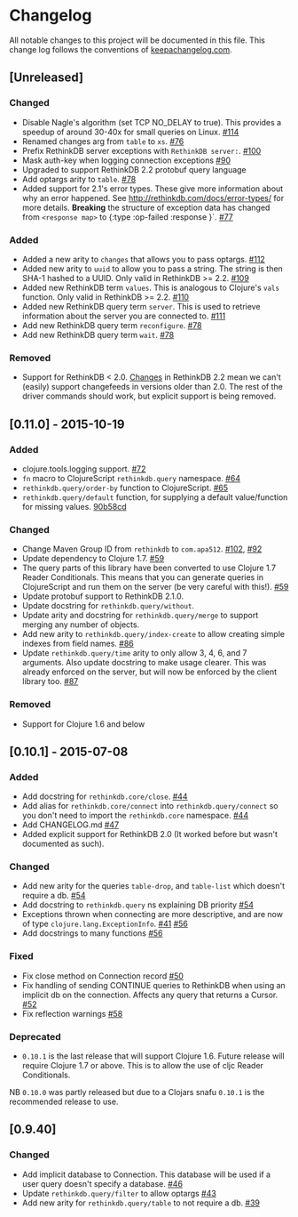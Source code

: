 # Changelog

All notable changes to this project will be documented in this file. This change log follows the conventions of [keepachangelog.com](http://keepachangelog.com).

## [Unreleased]
### Changed
- Disable Nagle's algorithm (set TCP NO_DELAY to true). This provides a speedup of around 30-40x for small queries on Linux. [#114](https://github.com/apa512/clj-rethinkdb/pull/114)
- Renamed changes arg from `table` to `xs`. [#76](https://github.com/apa512/clj-rethinkdb/issues/76)
- Prefix RethinkDB server exceptions with `RethinkDB server:`. [#100](https://github.com/apa512/clj-rethinkdb/pull/100)
- Mask auth-key when logging connection exceptions [#90](https://github.com/apa512/clj-rethinkdb/issues/90)
- Upgraded to support RethinkDB 2.2 protobuf query language
- Add optargs arity to `table`. [#78](https://github.com/apa512/clj-rethinkdb/issues/78)
- Added support for 2.1's error types. These give more information about why an error happened. See http://rethinkdb.com/docs/error-types/ for more details. **Breaking** the structure of exception data has changed from `<response map>` to {:type :op-failed :response <response map>}`. [#77](https://github.com/apa512/clj-rethinkdb/issues/77)

### Added
- Added a new arity to `changes` that allows you to pass optargs. [#112](https://github.com/apa512/clj-rethinkdb/issues/112)
- Added new arity to `uuid` to allow you to pass a string. The string is then SHA-1 hashed to a UUID. Only valid in RethinkDB >= 2.2. [#109](https://github.com/apa512/clj-rethinkdb/issues/109)
- Added new RethinkDB term `values`. This is analogous to Clojure's `vals` function. Only valid in RethinkDB >= 2.2. [#110](https://github.com/apa512/clj-rethinkdb/issues/110)
- Added new RethinkDB query term `server`. This is used to retrieve information about the server you are connected to. [#111](https://github.com/apa512/clj-rethinkdb/issues/111)
- Add new RethinkDB query term `reconfigure`. [#78](https://github.com/apa512/clj-rethinkdb/issues/78)
- Add new RethinkDB query term `wait`. [#78](https://github.com/apa512/clj-rethinkdb/issues/78)

### Removed
- Support for RethinkDB < 2.0. [Changes](https://github.com/rethinkdb/rethinkdb/issues/5124) in RethinkDB 2.2 mean we can't (easily) support changefeeds in versions older than 2.0. The rest of the driver commands should work, but explicit support is being removed.


## [0.11.0] - 2015-10-19
### Added
- clojure.tools.logging support. [#72](https://github.com/apa512/clj-rethinkdb/pull/72)
- `fn` macro to ClojureScript `rethinkdb.query` namespace. [#64](https://github.com/apa512/clj-rethinkdb/issues/64)
- `rethinkdb.query/order-by` function to ClojureScript. [#65](https://github.com/apa512/clj-rethinkdb/issues/65)
- `rethinkdb.query/default` function, for supplying a default value/function for missing values. [90b58cd](https://github.com/apa512/clj-rethinkdb/commit/90b58cd14179fb4eec6e8a28387fe4eda1397adb)

### Changed
- Change Maven Group ID from `rethinkdb` to `com.apa512`. [#102](https://github.com/apa512/clj-rethinkdb/pull/102), [#92](https://github.com/apa512/clj-rethinkdb/issues/92)
- Update dependency to Clojure 1.7. [#59](https://github.com/apa512/clj-rethinkdb/pull/59)
- The query parts of this library have been converted to use Clojure 1.7 Reader Conditionals. This means that you can generate queries in ClojureScript and run them on the server (be very careful with this!). [#59](https://github.com/apa512/clj-rethinkdb/pull/59)
- Update protobuf support to RethinkDB 2.1.0.
- Update docstring for `rethinkdb.query/without`.
- Update arity and docstring for `rethinkdb.query/merge` to support merging any number of objects.
- Add new arity to `rethinkdb.query/index-create` to allow creating simple indexes from field names. [#86](https://github.com/apa512/clj-rethinkdb/pull/86)
- Update `rethinkdb.query/time` arity to only allow 3, 4, 6, and 7 arguments. Also update docstring to make usage clearer. This was already enforced on the server, but will now be enforced by the client library too. [#87](https://github.com/apa512/clj-rethinkdb/issues/87)

### Removed
- Support for Clojure 1.6 and below

## [0.10.1] - 2015-07-08
### Added
- Add docstring for `rethinkdb.core/close`. [#44](https://github.com/apa512/clj-rethinkdb/pull/44)
- Add alias for `rethinkdb.core/connect` into `rethinkdb.query/connect` so you don't need to import the `rethinkdb.core` namespace. [#44](https://github.com/apa512/clj-rethinkdb/pull/44)
- Add CHANGELOG.md [#47](https://github.com/apa512/clj-rethinkdb/pull/47)
- Added explicit support for RethinkDB 2.0 (It worked before but wasn't documented as such).

### Changed
- Add new arity for the queries `table-drop`, and `table-list` which doesn't require a db. [#54](https://github.com/apa512/clj-rethinkdb/pull/54/files)
- Add docstring to `rethinkdb.query` ns explaining DB priority [#54](https://github.com/apa512/clj-rethinkdb/pull/54)
- Exceptions thrown when connecting are more descriptive, and are now of type `clojure.lang.ExceptionInfo`. [#41](https://github.com/apa512/clj-rethinkdb/issues/41) [#56](https://github.com/apa512/clj-rethinkdb/pull/56)
- Add docstrings to many functions [#56](https://github.com/apa512/clj-rethinkdb/pull/56)

### Fixed
- Fix close method on Connection record [#50](https://github.com/apa512/clj-rethinkdb/pull/50)
- Fix handling of sending CONTINUE queries to RethinkDB when using an implicit db on the connection. Affects any query that returns a Cursor. [#52](https://github.com/apa512/clj-rethinkdb/pull/52)
- Fix reflection warnings [#58](https://github.com/apa512/clj-rethinkdb/pull/58)

### Deprecated
- `0.10.1` is the last release that will support Clojure 1.6. Future release will require Clojure 1.7 or above. This is to allow the use of cljc Reader Conditionals.

NB `0.10.0` was partly released but due to a Clojars snafu `0.10.1` is the recommended release to use.

## [0.9.40]
### Changed
- Add implicit database to Connection. This database will be used if a user query doesn't specify a database. [#46](https://github.com/apa512/clj-rethinkdb/pull/46)
- Update `rethinkdb.query/filter` to allow optargs [#43](https://github.com/apa512/clj-rethinkdb/pull/43)
- Add new arity for `rethinkdb.query/table` to not require a db. [#39](https://github.com/apa512/clj-rethinkdb/pull/39)
